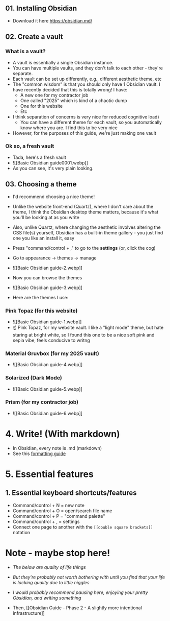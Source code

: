 ## 01. Installing Obsidian
- Download it here https://obsidian.md/
## 02. Create a vault 
### What is a vault?
- A vault is essentially a single Obsidian instance. 
- You can have multiple vaults, and they don't talk to each other - they're separate. 
- Each vault can be set up differently, e.g., different aesthetic theme, etc
- The "common wisdom" is that you should only have 1 Obsidian vault. I have recently decided that this is totally wrong! I have:
	- A new one for my contractor job
	- One called "2025" which is kind of a chaotic dump
	- One for this website
	- Etc
- I think separation of concerns is very nice for reduced cognitive load)
	- You can have a different theme for each vault, so you automatically know where you are. I find this to be very nice
- However, for the purposes of this guide, we're just making one vault
### Ok so, a fresh vault
- Tada, here's a fresh vault
- ![[Basic Obsidian guide0001.webp]]
- As you can see, it's very plain looking. 
## 03. Choosing a theme
- I'd recommend choosing a nice theme!
- Unlike the website front-end (Quartz), where I don't care about the theme, I think the Obsidian desktop theme matters, because it's what you'll be looking at as you write
- Also, unlike Quartz, where changing the aesthetic involves altering the CSS file(s) yourself, Obsidian has a built-in theme gallery - you just find one you like an install it, easy
- Press "command/control + ," to go to the **settings** (or, click the cog)
- Go to appearance → themes → manage
- ![[Basic Obsidian guide-2.webp]]
- Now you can browse the themes
- ![[Basic Obsidian guide-3.webp]]

- Here are the themes I use:
### Pink Topaz (for this website)
- ![[Basic Obsidian guide-1.webp]]
- ☝️ Pink Topaz, for my website vault. I like a "light mode" theme, but hate staring at bright white, so I found this one to be a nice soft pink and sepia vibe, feels conducive to writng
### Material Gruvbox (for my 2025 vault)
- ![[Basic Obsidian guide-4.webp]]
### Solarized (Dark Mode)
- ![[Basic Obsidian guide-5.webp]]
### Prism (for my contractor job)
- ![[Basic Obsidian guide-6.webp]]
# 4. Write! (With markdown)
- In Obsidian, every note is .md (markdown)
- See this [formatting guide](https://help.obsidian.md/syntax)
# 5. Essential features
## 1. Essential keyboard shortcuts/features
- Command/control + N = new note
- Command/control + O = open/search file name
- Command/control + P = "command palette"
- Command/control + , = settings 
- Connect one page to another with the `[[double square brackets]]` notation
# Note - maybe stop here!
- *The below are quality of life things*
- *But they're probably not worth bothering with until you find that your life is lacking quality due to little niggles*
- *I would probably recommend pausing here, enjoying your pretty Obsidian, and writing something*

- Then, [[Obsidian Guide - Phase 2 - A slightly more intentional infrastructure]]